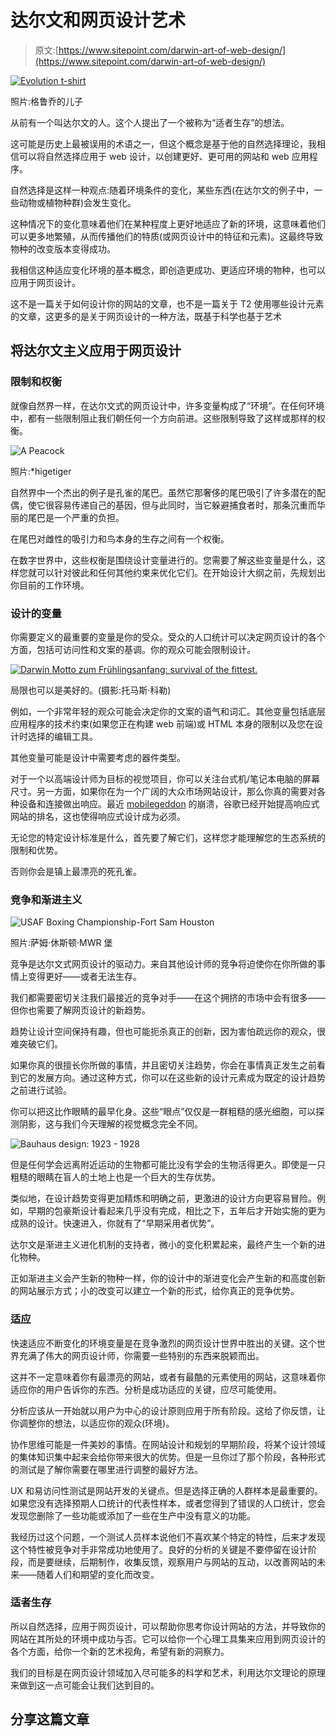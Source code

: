 # 达尔文和网页设计艺术

> 原文:[https://www.sitepoint.com/darwin-art-of-web-design/](https://www.sitepoint.com/darwin-art-of-web-design/)

[![Evolution t-shirt](../Images/1d98eea9ffbc7194c67fddfa1bf8b57a.png)](https://www.flickr.com/photos/sonofgroucho/7617619260/)

照片:格鲁乔的儿子

从前有一个叫达尔文的人。这个人提出了一个被称为“适者生存”的想法。

这可能是历史上最被误用的术语之一，但这个概念是基于他的自然选择理论，我相信可以将自然选择应用于 web 设计，以创建更好、更可用的网站和 web 应用程序。

自然选择是这样一种观点:随着环境条件的变化，某些东西(在达尔文的例子中，一些动物或植物种群)会发生变化。

这种情况下的变化意味着他们在某种程度上更好地适应了新的环境，这意味着他们可以更多地繁殖，从而传播他们的特质(或网页设计中的特征和元素)。这最终导致物种的改变版本变得成功。

我相信这种适应变化环境的基本概念，即创造更成功、更适应环境的物种，也可以应用于网页设计。

这不是一篇关于如何设计你的网站的文章，也不是一篇关于 T2 使用哪些设计元素的文章，这更多的是关于网页设计的一种方法，既基于科学也基于艺术

## 将达尔文主义应用于网页设计

### 限制和权衡

就像自然界一样，在达尔文式的网页设计中，许多变量构成了“环境”。在任何环境中，都有一些限制阻止我们朝任何一个方向前进。这些限制导致了这样或那样的权衡。

![A Peacock](../Images/b3173cbff867e85f9ac987a43cec286a.png)

照片:*higetiger

自然界中一个杰出的例子是孔雀的尾巴。虽然它那奢侈的尾巴吸引了许多潜在的配偶，使它很容易传递自己的基因，但与此同时，当它躲避捕食者时，那条沉重而华丽的尾巴是一个严重的负担。

在尾巴对雌性的吸引力和鸟本身的生存之间有一个权衡。

在数字世界中，这些权衡是围绕设计变量进行的。您需要了解这些变量是什么，这样您就可以针对彼此和任何其他约束来优化它们。在开始设计大纲之前，先规划出你目前的工作环境。

### 设计的变量

你需要定义的最重要的变量是你的受众。受众的人口统计可以决定网页设计的各个方面，包括可访问性和文案的基调。你的观众可能会限制设计。

[![Darwin  Motto zum Frühlingsanfang: survival of the fittest. ](../Images/dd86ab85a8a801a99ecc2ec63dd03294.png)](https://www.flickr.com/photos/mecklenburg/13286189574)

局限也可以是美好的。(摄影:托马斯·科勒)

例如，一个非常年轻的观众可能会决定你的文案的语气和词汇。其他变量包括底层应用程序的技术约束(如果您正在构建 web 前端)或 HTML 本身的限制以及您在设计时选择的编辑工具。

其他变量可能是设计中需要考虑的器件类型。

对于一个以高端设计师为目标的视觉项目，你可以关注台式机/笔记本电脑的屏幕尺寸。另一方面，如果你在为一个广阔的大众市场网站设计，那么你真的需要对各种设备和连接做出响应。最近 [mobilegeddon](http://searchengineland.com/library/google/google-mobile-friendly-update) 的崩溃，谷歌已经开始提高响应式网站的排名，这也使得响应式设计成为必须。

无论您的特定设计标准是什么，首先要了解它们，这样您才能理解您的生态系统的限制和优势。

否则你会是镇上最漂亮的死孔雀。

### 竞争和渐进主义

![USAF Boxing Championship-Fort Sam Houston](../Images/df648b9b1f41cdd7c70c33fd3e8b5c5e.png)

照片:萨姆·休斯顿·MWR 堡

竞争是达尔文式网页设计的驱动力。来自其他设计师的竞争将迫使你在你所做的事情上变得更好——或者无法生存。

我们都需要密切关注我们最接近的竞争对手——在这个拥挤的市场中会有很多——但你也需要了解网页设计的新趋势。

趋势让设计空间保持有趣，但也可能扼杀真正的创新，因为害怕疏远你的观众，很难突破它们。

如果你真的很擅长你所做的事情，并且密切关注趋势，你会在事情真正发生之前看到它的发展方向。通过这种方式，你可以在这些新的设计元素成为既定的设计趋势之前进行试验。

你可以把这比作眼睛的最早化身。这些“眼点”仅仅是一群粗糙的感光细胞，可以探测阴影，这与我们今天理解的视觉概念完全不同。

![Bauhaus design: 1923 - 1928](../Images/70197c1ae853eab722a3bdba2e4fd61f.png)

但是任何学会远离附近运动的生物都可能比没有学会的生物活得更久。即使是一只粗糙的眼睛在盲人的土地上也是一个巨大的生存优势。

类似地，在设计趋势变得更加精炼和明确之前，更激进的设计方向更容易冒险。例如，早期的包豪斯设计看起来几乎没有完成，相比之下，五年后才开始实施的更为成熟的设计。快速进入，你就有了“早期采用者优势”。

达尔文是渐进主义进化机制的支持者，微小的变化积累起来，最终产生一个新的进化物种。

正如渐进主义会产生新的物种一样，你的设计中的渐进变化会产生新的和高度创新的网站展示方式；小的改变可以建立一个新的形式，给你真正的竞争优势。

### 适应

快速适应不断变化的环境变量是在竞争激烈的网页设计世界中胜出的关键。这个世界充满了伟大的网页设计师，你需要一些特别的东西来脱颖而出。

这并不一定意味着你有最漂亮的网站，或者有最酷的元素使用的网站，这意味着你适应你的用户告诉你的东西。分析是成功适应的关键，应尽可能使用。

分析应该从一开始就以用户为中心的设计原则应用于所有阶段。这给了你反馈，让你调整你的想法，以适应你的观众(环境)。

协作思维可能是一件美妙的事情。在网站设计和规划的早期阶段，将某个设计领域的集体知识集中起来会给你带来很大的优势。但是一旦你过了那个阶段，各种形式的测试是了解你需要在哪里进行调整的最好方法。

UX 和易访问性测试是网站开发的关键点。但是选择正确的人群样本是最重要的。如果您没有选择预期人口统计的代表性样本，或者您得到了错误的人口统计，您会发现您删除了一些功能或添加了一些在生产中没有意义的功能。

我经历过这个问题，一个测试人员样本说他们不喜欢某个特定的特性，后来才发现这个特性被竞争对手非常成功地使用了。良好的分析的关键是不要停留在设计阶段，而是要继续，后期制作，收集反馈，观察用户与网站的互动，以改善网站的未来——随着人们和期望的变化而改变。

### 适者生存

所以自然选择，应用于网页设计，可以帮助你思考你设计网站的方法，并导致你的网站在其所处的环境中成功与否。它可以给你一个心理工具集来应用到网页设计的各个方面，给你一个新的艺术视角，希望有新的洞察力。

我们的目标是在网页设计领域加入尽可能多的科学和艺术，利用达尔文理论的原理来做到这一点可能会让我们达到目的。

## 分享这篇文章